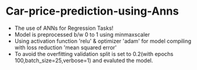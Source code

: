 # Car-price-prediction-using-Anns

- The use of ANNs for Regression Tasks!
- Model is preprocessed b/w 0 to 1 using minmaxscaler
- Using activation function 'relu' & optimizer 'adam' for model compiling with loss reduction 'mean squared error'
- To avoid the overfitting validation split is set to 0.2(with epochs 100,batch_size=25,verbose=1) and evaluted the model.
